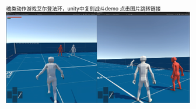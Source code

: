 魂类动作游戏艾尔登法环，unity中复刻战斗demo
点击图片跳转链接
[![演示链接](Showcase/showPicture.png)](https://www.bilibili.com/video/BV1xab3zwE5s/?share_source=copy_web&vd_source=9c55b9adee8e5111f6d6dab762163c0c)

